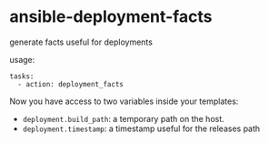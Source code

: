ansible-deployment-facts
========================

generate facts useful for deployments

usage:

    tasks:
      - action: deployment_facts

Now you have access to two variables inside your templates:

  - `deployment.build_path`: a temporary path on the host.
  - `deployment.timestamp`: a timestamp useful for the releases path
